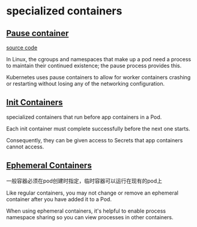 # specialized containers

## [Pause container](https://kubernetes.io/docs/concepts/windows/intro/#pause-container)

[source code](https://github.com/kubernetes/kubernetes/tree/master/build/pause)

In Linux, the cgroups and namespaces that make up a pod need a process to maintain their continued existence;
the pause process provides this.

Kubernetes uses pause containers to allow for worker containers crashing or restarting without losing any of the networking configuration.

## [Init Containers](https://kubernetes.io/docs/concepts/workloads/pods/init-containers/)

specialized containers that run before app containers in a Pod.

Each init container must complete successfully before the next one starts.

Consequently, they can be given access to Secrets that app containers cannot access.

## [Ephemeral Containers](https://kubernetes.io/docs/concepts/workloads/pods/ephemeral-containers/)

一般容器必须在pod创建时指定，临时容器可以运行在现有的pod上

Like regular containers, you may not change or remove an ephemeral container after you have added it to a Pod.

When using ephemeral containers, it's helpful to enable process namespace sharing so you can view processes in other containers.
